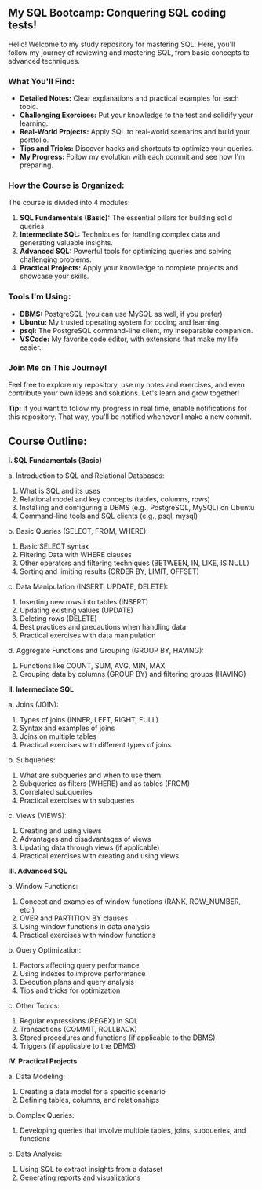 ##  My SQL Bootcamp: Conquering SQL coding tests!
Hello! Welcome to my study repository for mastering SQL. Here, you'll follow my journey of reviewing and mastering SQL, from basic concepts to advanced techniques.

###  What You'll Find:

*   **Detailed Notes:** Clear explanations and practical examples for each topic.
*   **Challenging Exercises:** Put your knowledge to the test and solidify your learning.
*   **Real-World Projects:** Apply SQL to real-world scenarios and build your portfolio.
*   **Tips and Tricks:** Discover hacks and shortcuts to optimize your queries.
*   **My Progress:** Follow my evolution with each commit and see how I'm preparing.

###  How the Course is Organized:

The course is divided into 4 modules:

1.  **SQL Fundamentals (Basic):** The essential pillars for building solid queries.
2.  **Intermediate SQL:** Techniques for handling complex data and generating valuable insights.
3.  **Advanced SQL:** Powerful tools for optimizing queries and solving challenging problems.
4.  **Practical Projects:** Apply your knowledge to complete projects and showcase your skills.

###  Tools I'm Using:

*   **DBMS:** PostgreSQL (you can use MySQL as well, if you prefer)
*   **Ubuntu:** My trusted operating system for coding and learning.
*   **psql:** The PostgreSQL command-line client, my inseparable companion.
*   **VSCode:** My favorite code editor, with extensions that make my life easier.

###  Join Me on This Journey!

Feel free to explore my repository, use my notes and exercises, and even contribute your own ideas and solutions. Let's learn and grow together!

**Tip:** If you want to follow my progress in real time, enable notifications for this repository. That way, you'll be notified whenever I make a new commit. 

## Course Outline:

**I. SQL Fundamentals (Basic)**

a. Introduction to SQL and Relational Databases:
   1. What is SQL and its uses
   2. Relational model and key concepts (tables, columns, rows)
   3. Installing and configuring a DBMS (e.g., PostgreSQL, MySQL) on Ubuntu
   4. Command-line tools and SQL clients (e.g., psql, mysql)

b. Basic Queries (SELECT, FROM, WHERE):
   1. Basic SELECT syntax
   2. Filtering Data with WHERE clauses
   3. Other operators and filtering techniques (BETWEEN, IN, LIKE, IS NULL)
   4. Sorting and limiting results (ORDER BY, LIMIT, OFFSET)

c. Data Manipulation (INSERT, UPDATE, DELETE):
   1. Inserting new rows into tables (INSERT)
   2. Updating existing values (UPDATE)
   3. Deleting rows (DELETE)
   4. Best practices and precautions when handling data
   5. Practical exercises with data manipulation

d. Aggregate Functions and Grouping (GROUP BY, HAVING):
   1. Functions like COUNT, SUM, AVG, MIN, MAX
   2. Grouping data by columns (GROUP BY) and filtering groups (HAVING)

**II. Intermediate SQL**

a. Joins (JOIN):
   1. Types of joins (INNER, LEFT, RIGHT, FULL)
   2. Syntax and examples of joins
   3. Joins on multiple tables
   4. Practical exercises with different types of joins

b. Subqueries:
   1. What are subqueries and when to use them
   2. Subqueries as filters (WHERE) and as tables (FROM)
   3. Correlated subqueries
   4. Practical exercises with subqueries

c. Views (VIEWS):
   1. Creating and using views
   2. Advantages and disadvantages of views
   3. Updating data through views (if applicable)
   4. Practical exercises with creating and using views

**III. Advanced SQL**

a. Window Functions:
   1. Concept and examples of window functions (RANK, ROW_NUMBER, etc.)
   2. OVER and PARTITION BY clauses
   3. Using window functions in data analysis
   4. Practical exercises with window functions

b. Query Optimization:
   1. Factors affecting query performance
   2. Using indexes to improve performance
   3. Execution plans and query analysis
   4. Tips and tricks for optimization

c. Other Topics:
   1. Regular expressions (REGEX) in SQL
   2. Transactions (COMMIT, ROLLBACK)
   3. Stored procedures and functions (if applicable to the DBMS)
   4. Triggers (if applicable to the DBMS)

**IV. Practical Projects**

a. Data Modeling:
   1. Creating a data model for a specific scenario
   2. Defining tables, columns, and relationships

b. Complex Queries:
   1. Developing queries that involve multiple tables, joins, subqueries, and functions

c. Data Analysis:
   1. Using SQL to extract insights from a dataset
   2. Generating reports and visualizations
